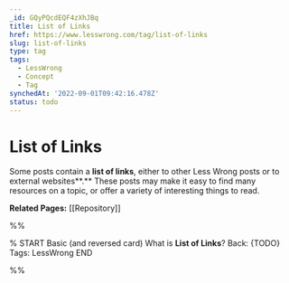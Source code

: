 ```yaml
---
_id: GQyPQcdEQF4zXhJBq
title: List of Links
href: https://www.lesswrong.com/tag/list-of-links
slug: list-of-links
type: tag
tags:
  - LessWrong
  - Concept
  - Tag
synchedAt: '2022-09-01T09:42:16.478Z'
status: todo
---
```


# List of Links

Some posts contain a **list of links**, either to other Less Wrong posts or to external websites**.** These posts may make it easy to find many resources on a topic, or offer a variety of interesting things to read.

**Related Pages:** [[Repository]]


%%

% START
Basic (and reversed card)
What is **List of Links**?
Back: {TODO}
Tags: LessWrong
END

%%
	
